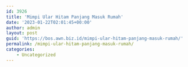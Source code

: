 ```yaml
---
id: 3926
title: 'Mimpi Ular Hitam Panjang Masuk Rumah'
date: '2023-01-22T02:01:45+00:00'
author: admin
layout: post
guid: 'https://bos.awn.biz.id/mimpi-ular-hitam-panjang-masuk-rumah/'
permalink: /mimpi-ular-hitam-panjang-masuk-rumah/
categories:
    - Uncategorized
---
```


